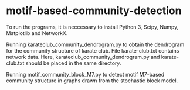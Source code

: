 # motif-based-community-detection
To run the programs, it is neccessary to install Python 3, Scipy, Numpy,  Matplotlib and NetworkX. 

Running karateclub_community_dendrogram.py to obtain the dendrogram for the community structure of karate club. File karate-club.txt contains network data. Here, karateclub_community_dendrogram.py and karate-club.txt should be placed in the same directory.

Running motif_community_block_M7.py to detect motif M7-based community structure in graphs drawn from the stochastic block model. 
